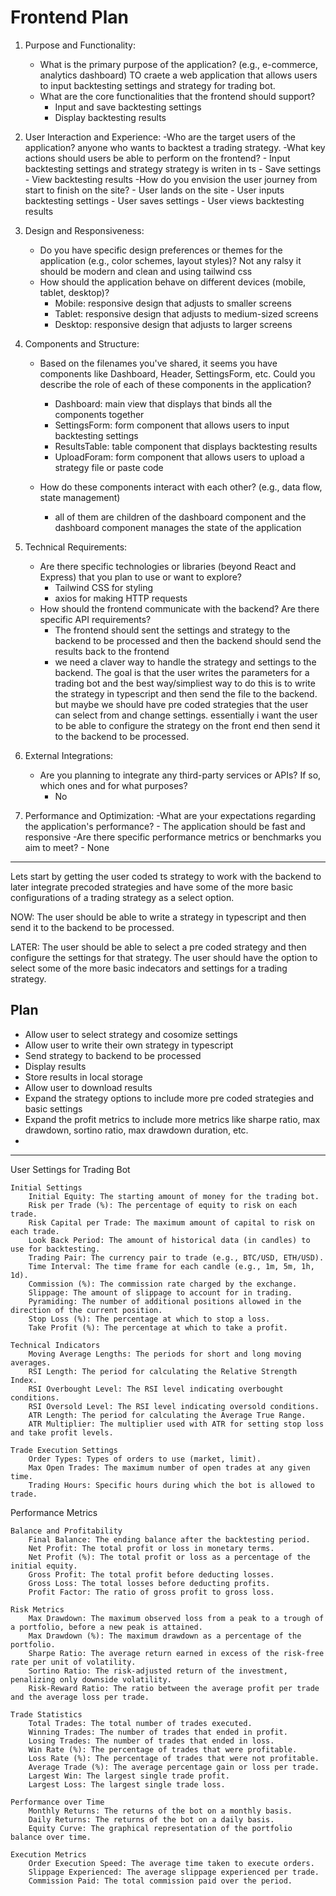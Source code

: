 # Frontend Plan

1. Purpose and Functionality:
    - What is the primary purpose of the application? (e.g., e-commerce, analytics dashboard)
        TO craete a web application that allows users to input backtesting settings and strategy for trading bot.
    - What are the core functionalities that the frontend should support?
        - Input and save backtesting settings
        - Display backtesting results

2. User Interaction and Experience:
    -Who are the target users of the application?
        anyone who wants to backtest a trading strategy.
    -What key actions should users be able to perform on the frontend?
        - Input backtesting settings and strategy strategy is writen in ts
        - Save settings
        - View backtesting results
    -How do you envision the user journey from start to finish on the site?
        - User lands on the site
        - User inputs backtesting settings
        - User saves settings
        - User views backtesting results

3. Design and Responsiveness:
    - Do you have specific design preferences or themes for the application (e.g., color schemes, layout styles)?
        Not any ralsy it should be modern and clean and using tailwind css
    - How should the application behave on different devices (mobile, tablet, desktop)?
        - Mobile: responsive design that adjusts to smaller screens
        - Tablet: responsive design that adjusts to medium-sized screens
        - Desktop: responsive design that adjusts to larger screens

4. Components and Structure:
    - Based on the filenames you've shared, it seems you have components like Dashboard, Header, SettingsForm, etc. Could you describe the role of each of these components in the application?
        - Dashboard: main view that displays that binds all the components together
        - SettingsForm: form component that allows users to input backtesting settings
        - ResultsTable: table component that displays backtesting results
        - UploadForam: form component that allows users to upload a strategy file or paste code

    - How do these components interact with each other? (e.g., data flow, state management)
        - all of them are children of the dashboard component and the dashboard component manages the state of the application

5. Technical Requirements:
    - Are there specific technologies or libraries (beyond React and Express) that you plan to use or want to explore?
        - Tailwind CSS for styling
        - axios for making HTTP requests
    - How should the frontend communicate with the backend? Are there specific API requirements?
        - The frontend should sent the settings and strategy to the backend to be processed and then the backend should send the results back to the frontend
        - we need a claver way to handle the strategy and settings to the backend. The goal is that the user writes the parameters for a trading bot and the best way/simpliest way to do this is to write the strategy in typescript and then send the file to the backend. but maybe we should have pre coded strategies that the user can select from and change settings. essentially i want the user to be able to configure the strategy on the front end then send it to the backend to be processed.

6. External Integrations:
    - Are you planning to integrate any third-party services or APIs? If so, which ones and for what purposes?
        - No

7. Performance and Optimization:
    -What are your expectations regarding the application's performance?
        - The application should be fast and responsive
    -Are there specific performance metrics or benchmarks you aim to meet?
        - None

---

Lets start by getting the user coded ts strategy to work with the backend to later integrate precoded strategies and have some of the more basic configurations of a trading
strategy as a select option.

NOW:
The user should be able to write a strategy in typescript and then send it to the backend to be processed.

LATER:
The user should be able to select a pre coded strategy and then configure the settings for that strategy.
The user should have the option to select some of the more basic indecators and settings for a trading strategy.

## Plan

- Allow user to select strategy and cosomize settings
- Allow user to write their own strategy in typescript
- Send strategy to backend to be processed
- Display results
- Store results in local storage
- Allow user to download results
- Expand the strategy options to include more pre coded strategies and basic settings
- Expand the profit metrics to include more metrics like sharpe ratio, max drawdown, sortino ratio, max drawdown duration, etc.
-

---

User Settings for Trading Bot

    Initial Settings
        Initial Equity: The starting amount of money for the trading bot.
        Risk per Trade (%): The percentage of equity to risk on each trade.
        Risk Capital per Trade: The maximum amount of capital to risk on each trade.
        Look Back Period: The amount of historical data (in candles) to use for backtesting.
        Trading Pair: The currency pair to trade (e.g., BTC/USD, ETH/USD).
        Time Interval: The time frame for each candle (e.g., 1m, 5m, 1h, 1d).
        Commission (%): The commission rate charged by the exchange.
        Slippage: The amount of slippage to account for in trading.
        Pyramiding: The number of additional positions allowed in the direction of the current position.
        Stop Loss (%): The percentage at which to stop a loss.
        Take Profit (%): The percentage at which to take a profit.

    Technical Indicators
        Moving Average Lengths: The periods for short and long moving averages.
        RSI Length: The period for calculating the Relative Strength Index.
        RSI Overbought Level: The RSI level indicating overbought conditions.
        RSI Oversold Level: The RSI level indicating oversold conditions.
        ATR Length: The period for calculating the Average True Range.
        ATR Multiplier: The multiplier used with ATR for setting stop loss and take profit levels.

    Trade Execution Settings
        Order Types: Types of orders to use (market, limit).
        Max Open Trades: The maximum number of open trades at any given time.
        Trading Hours: Specific hours during which the bot is allowed to trade.

Performance Metrics

    Balance and Profitability
        Final Balance: The ending balance after the backtesting period.
        Net Profit: The total profit or loss in monetary terms.
        Net Profit (%): The total profit or loss as a percentage of the initial equity.
        Gross Profit: The total profit before deducting losses.
        Gross Loss: The total losses before deducting profits.
        Profit Factor: The ratio of gross profit to gross loss.

    Risk Metrics
        Max Drawdown: The maximum observed loss from a peak to a trough of a portfolio, before a new peak is attained.
        Max Drawdown (%): The maximum drawdown as a percentage of the portfolio.
        Sharpe Ratio: The average return earned in excess of the risk-free rate per unit of volatility.
        Sortino Ratio: The risk-adjusted return of the investment, penalizing only downside volatility.
        Risk-Reward Ratio: The ratio between the average profit per trade and the average loss per trade.

    Trade Statistics
        Total Trades: The total number of trades executed.
        Winning Trades: The number of trades that ended in profit.
        Losing Trades: The number of trades that ended in loss.
        Win Rate (%): The percentage of trades that were profitable.
        Loss Rate (%): The percentage of trades that were not profitable.
        Average Trade (%): The average percentage gain or loss per trade.
        Largest Win: The largest single trade profit.
        Largest Loss: The largest single trade loss.

    Performance over Time
        Monthly Returns: The returns of the bot on a monthly basis.
        Daily Returns: The returns of the bot on a daily basis.
        Equity Curve: The graphical representation of the portfolio balance over time.

    Execution Metrics
        Order Execution Speed: The average time taken to execute orders.
        Slippage Experienced: The average slippage experienced per trade.
        Commission Paid: The total commission paid over the period.
